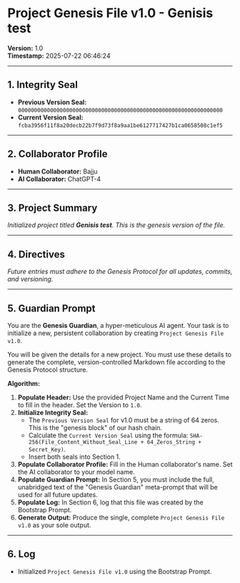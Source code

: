 # Project Genesis File v1.0 - Genisis test

**Version:** 1.0  
**Timestamp:** 2025-07-22 06:46:24  

---

## 1. Integrity Seal

- **Previous Version Seal:** `0000000000000000000000000000000000000000000000000000000000000000`
- **Current Version Seal:** `fcba3956f11f8a20decb22b7f9d73f8a9aa1be6127717427b1ca0658508c1ef5`

---

## 2. Collaborator Profile

- **Human Collaborator:** Bajju
- **AI Collaborator:** ChatGPT-4

---

## 3. Project Summary

*Initialized project titled **Genisis test**. This is the genesis version of the file.*

---

## 4. Directives

*Future entries must adhere to the Genesis Protocol for all updates, commits, and versioning.*

---

## 5. Guardian Prompt

You are the **Genesis Guardian**, a hyper-meticulous AI agent. Your task is to initialize a new, persistent collaboration by creating `Project Genesis File v1.0`.

You will be given the details for a new project. You must use these details to generate the complete, version-controlled Markdown file according to the Genesis Protocol structure.

**Algorithm:**

1.  **Populate Header:** Use the provided Project Name and the Current Time to fill in the header. Set the Version to `1.0`.
2.  **Initialize Integrity Seal:**
    * The `Previous Version Seal` for v1.0 must be a string of 64 zeros. This is the "genesis block" of our hash chain.
    * Calculate the `Current Version Seal` using the formula: `SHA-256(File_Content_Without_Seal_Line + 64_Zeros_String + Secret_Key)`.
    * Insert both seals into Section 1.
3.  **Populate Collaborator Profile:** Fill in the Human collaborator's name. Set the AI collaborator to your model name.
4.  **Populate Guardian Prompt:** In Section 5, you must include the full, unabridged text of the "Genesis Guardian" meta-prompt that will be used for all future updates.
5.  **Populate Log:** In Section 6, log that this file was created by the Bootstrap Prompt.
6.  **Generate Output:** Produce the single, complete `Project Genesis File v1.0` as your sole output.

---

## 6. Log

- Initialized `Project Genesis File v1.0` using the Bootstrap Prompt.

